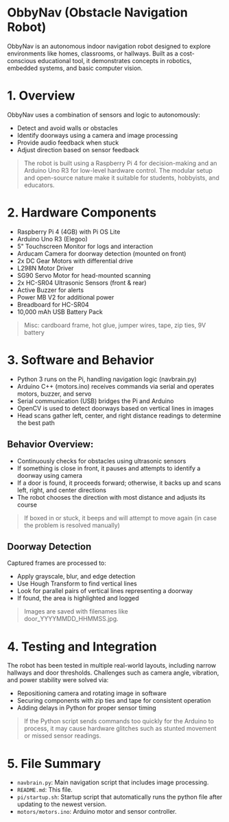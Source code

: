 # ObbyNav (Obstacle Navigation Robot)

ObbyNav is an autonomous indoor navigation robot designed to explore environments like homes, classrooms, or hallways. Built as a cost-conscious educational tool, it demonstrates concepts in robotics, embedded systems, and basic computer vision.
# 1. Overview
ObbyNav uses a combination of sensors and logic to autonomously:
- Detect and avoid walls or obstacles
- Identify doorways using a camera and image processing
- Provide audio feedback when stuck
- Adjust direction based on sensor feedback
>The robot is built using a Raspberry Pi 4 for decision-making and an Arduino Uno R3 for low-level hardware control. The modular setup and open-source nature make it suitable for students, hobbyists, and educators.

# 2. Hardware Components
- Raspberry Pi 4 (4GB) with Pi OS Lite
- Arduino Uno R3 (Elegoo)
- 5" Touchscreen Monitor for logs and interaction
- Arducam Camera for doorway detection (mounted on front)
- 2x DC Gear Motors with differential drive
- L298N Motor Driver
- SG90 Servo Motor for head-mounted scanning
- 2x HC-SR04 Ultrasonic Sensors (front & rear)
- Active Buzzer for alerts
- Power MB V2 for additional power
- Breadboard for HC-SR04
- 10,000 mAh USB Battery Pack
>Misc: cardboard frame, hot glue, jumper wires, tape, zip ties, 9V battery

# 3. Software and Behavior
- Python 3 runs on the Pi, handling navigation logic (navbrain.py)
- Arduino C++ (motors.ino) receives commands via serial and operates motors, buzzer, and servo
- Serial communication (USB) bridges the Pi and Arduino
- OpenCV is used to detect doorways based on vertical lines in images
- Head scans gather left, center, and right distance readings to determine the best path
## Behavior Overview:
- Continuously checks for obstacles using ultrasonic sensors
- If something is close in front, it pauses and attempts to identify a doorway using camera
- If a door is found, it proceeds forward; otherwise, it backs up and scans left, right, and center directions
- The robot chooses the direction with most distance and adjusts its course
>If boxed in or stuck, it beeps and will attempt to move again (in case the problem is resolved manually)
## Doorway Detection
Captured frames are processed to:
- Apply grayscale, blur, and edge detection
- Use Hough Transform to find vertical lines
- Look for parallel pairs of vertical lines representing a doorway
- If found, the area is highlighted and logged
>Images are saved with filenames like door_YYYYMMDD_HHMMSS.jpg.

# 4. Testing and Integration
The robot has been tested in multiple real-world layouts, including narrow hallways and door thresholds. Challenges such as camera angle, vibration, and power stability were solved via:
- Repositioning camera and rotating image in software
- Securing components with zip ties and tape for consistent operation
- Adding delays in Python for proper sensor timing

>If the Python script sends commands too quickly for the Arduino to process, it may cause hardware glitches such as stunted movement or missed sensor readings.

# 5. File Summary
- `navbrain.py`: Main navigation script that includes image processing.
- `README.md`: This file.
- `pi/startup.sh`: Startup script that automatically runs the python file after updating to the newest version.
- `motors/motors.ino`: Arduino motor and sensor controller.